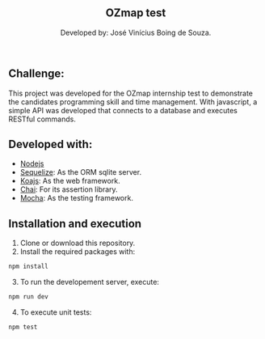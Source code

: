 <br />
<p align="center">
  <h2 align="center">OZmap test</h2>
  <p align="center">
    Developed by: José Vinícius Boing de Souza.
  </p>
</p>
<br />

## Challenge:

This project was developed for the OZmap internship test to demonstrate the candidates programming skill and time management.
With javascript, a simple API was developed that connects to a database and executes RESTful commands.

## Developed with:

- [Nodejs](https://nodejs.org/en/)
- [Sequelize](https://sequelize.org/): As the ORM sqlite server.
- [Koajs](https://koajs.com/): As the web framework.
- [Chai](https://www.chaijs.com/): For its assertion library.
- [Mocha](https://mochajs.org/): As the testing framework.

## Installation and execution

1. Clone or download this repository. <br>
2. Install the required packages with:

```sh
npm install
```

3. To run the developement server, execute:

```sh
npm run dev
```

4. To execute unit tests:

```sh
npm test
```
